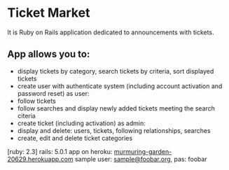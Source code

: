 # Ticket Market
It is Ruby on Rails application dedicated to announcements with tickets.
## App allows you to:
- display tickets by category, search tickets by criteria, sort displayed tickets
- create user with authenticate system (including account activation and password reset)
  as user:
- follow tickets
- follow searches and display newly added tickets meeting the search citeria
- create ticket (including activation)
  as admin:
- display and delete: users, tickets, following relationships, searches
- create, edit and delete ticket categories

[ruby: 2.3]
rails: 5.0.1
app on heroku: [murmuring-garden-20629.herokuapp.com](http://murmuring-garden-20629.herokuapp.com)
sample user: sample@foobar.org, pas: foobar
